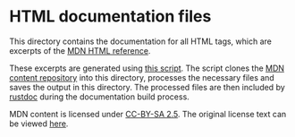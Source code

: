 # HTML documentation files

This directory contains the documentation for all HTML tags, which are excerpts of the
[MDN HTML reference][1].

These excerpts are generated using [this script](./process.sh). The script clones the
[MDN content repository][2] into this directory, processes the necessary files and saves the
output in this directory. The processed files are then included by [rustdoc][3] during the
documentation build process.

MDN content is licensed under [CC-BY-SA 2.5][4].
The original license text can be viewed [here](./LICENSE).

[1]: https://developer.mozilla.org/en-US/docs/Web/HTML/Element
[2]: https://github.com/mdn/content
[3]: https://doc.rust-lang.org/rustdoc/the-doc-attribute.html
[4]: https://github.com/mdn/content/blob/main/LICENSE.md
